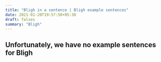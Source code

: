 ```yaml
---
title: "Bligh in a sentence | Bligh example sentences"
date: 2021-01-20T19:57:50+05:30
draft: falses
summary: "Bligh"
---
```

## Unfortunately, we have no example sentences for Bligh                 
